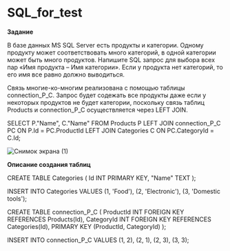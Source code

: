 # SQL_for_test

**Задание**

В базе данных MS SQL Server есть продукты и категории. Одному продукту может соответствовать много категорий, в одной категории может быть много продуктов. Напишите SQL запрос для выбора всех пар «Имя продукта – Имя категории». Если у продукта нет категорий, то его имя все равно должно выводиться.

Связь многие-ко-многим реализована с помощью таблицы connection_P_C. Запрос будет содежать все продукты даже если у некоторых продуктов не будет категории, поскольку связь таблиц Products и connection_P_C осуществляется через LEFT JOIN.

SELECT P."Name", C."Name"
FROM Products P
LEFT JOIN connection_P_C PC
	ON P.Id = PC.ProductId
LEFT JOIN Categories C
	ON PC.CategoryId = C.Id;
  
  
![Снимок экрана (1)](https://user-images.githubusercontent.com/78875572/215729990-9624b15a-dfa9-4d55-99f0-7e4932a1543e.png)


**Описание создания таблиц**

CREATE TABLE Categories (
	Id INT PRIMARY KEY,
	"Name" TEXT
);

INSERT INTO Categories
VALUES
	(1, 'Food'),
	(2, 'Electronic'),
	(3, 'Domestic tools');


CREATE TABLE connection_P_C (
	ProductId INT FOREIGN KEY REFERENCES Products(Id),
	CategoryId INT FOREIGN KEY REFERENCES Categories(Id),
	PRIMARY KEY (ProductId, CategoryId)
);

INSERT INTO connection_P_C
VALUES
	(1, 2),
	(2, 1),
	(2, 3),
	(3, 3);
